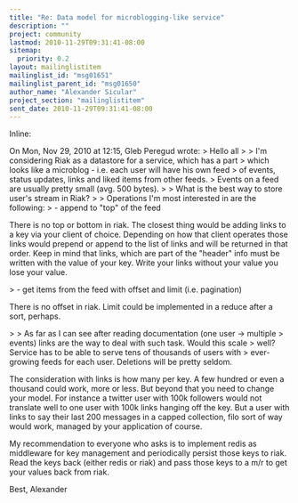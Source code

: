 ```yaml
---
title: "Re: Data model for microblogging-like service"
description: ""
project: community
lastmod: 2010-11-29T09:31:41-08:00
sitemap:
  priority: 0.2
layout: mailinglistitem
mailinglist_id: "msg01651"
mailinglist_parent_id: "msg01650"
author_name: "Alexander Sicular"
project_section: "mailinglistitem"
sent_date: 2010-11-29T09:31:41-08:00
---
```



Inline:

On Mon, Nov 29, 2010 at 12:15, Gleb Peregud  wrote:
&gt; Hello all
&gt;
&gt; I'm considering Riak as a datastore for a service, which has a part
&gt; which looks like a microblog - i.e. each user will have his own feed
&gt; of events, status updates, links and liked items from other feeds.
&gt; Events on a feed are usually pretty small (avg. 500 bytes).
&gt;
&gt; What is the best way to store user's stream in Riak?
&gt;
&gt; Operations I'm most interested in are the following:
&gt; - append to "top" of the feed

There is no top or bottom in riak. The closest thing would be adding
links to a key via your client of choice. Depending on how that
client operates those links would prepend or append to the list of
links and will be returned in that order. Keep in mind that links,
which are part of the "header" info must be written with the value of
your key. Write your links without your value you lose your value.

&gt; - get items from the feed with offset and limit (i.e. pagination)

There is no offset in riak. Limit could be implemented in a reduce
after a sort, perhaps.

&gt;
&gt; As far as I can see after reading documentation (one user -&gt; multiple
&gt; events) links are the way to deal with such task. Would this scale
&gt; well? Service has to be able to serve tens of thousands of users with
&gt; ever-growing feeds for each user. Deletions will be pretty seldom.

The consideration with links is how many per key. A few hundred or
even a thousand could work, more or less. But beyond that you need to
change your model. For instance a twitter user with 100k followers
would not translate well to one user with 100k links hanging off the
key. But a user with links to say their last 200 messages in a capped
collection, filo sort of way would work, managed by your application
of course.

My recommendation to everyone who asks is to implement redis as
middleware for key management and periodically persist those keys to
riak. Read the keys back (either redis or riak) and pass those keys to
a m/r to get your values back from riak.

Best,
Alexander

